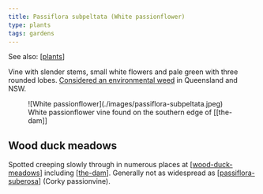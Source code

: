 ```yaml
---
title: Passiflora subpeltata (White passionflower)
type: plants
tags: gardens
---
```


See also: [[plants]]

Vine with slender stems, small white flowers and pale green with three rounded lobes. [Considered an environmental weed](https://weeds.brisbane.qld.gov.au/weeds/white-passionflower) in Queensland and NSW.

<figure markdown>
![White passionflower](./images/passiflora-subpeltata.jpeg)
<caption>White passionflower vine found on the southern edge of [[the-dam]]</caption>
</figure>

## Wood duck meadows

Spotted creeping slowly through in numerous places at [[wood-duck-meadows]] including [[the-dam]]. Generally not as widespread as [[passiflora-suberosa]] (Corky passionvine).

[//begin]: # "Autogenerated link references for markdown compatibility"
[plants]: plants "Plants"
[wood-duck-meadows]: ../wood-duck-meadows "Wood duck meadows"
[the-dam]: ../the-dam "The Dam"
[passiflora-suberosa]: passiflora-suberosa "Passiflora suberosa (Corky passion vine)"
[//end]: # "Autogenerated link references"
